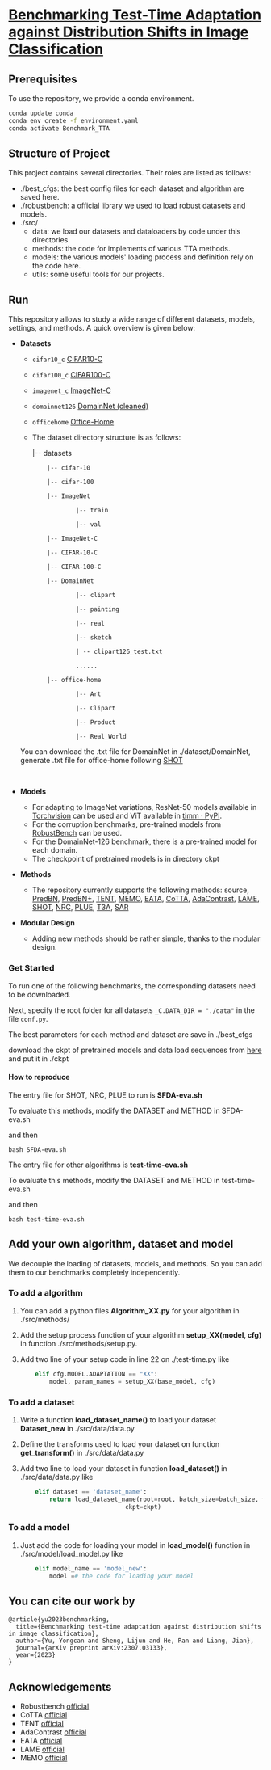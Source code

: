 # [Benchmarking Test-Time Adaptation against Distribution Shifts in Image Classification](https://arxiv.org/abs/2307.03133)
## Prerequisites

To use the repository, we provide a conda environment.
```bash
conda update conda
conda env create -f environment.yaml
conda activate Benchmark_TTA 
```

## Structure of Project

This project contains several directories. Their roles are listed as follows:

+ ./best_cfgs: the best config files for each dataset and algorithm are saved here.
+ ./robustbench: a official library we used to load robust datasets and models. 
+ ./src/
  + data: we load our datasets and dataloaders by code under this directories.
  + methods: the code for implements of various TTA methods.
  + models: the various models' loading process and definition rely on the code here.
  + utils: some useful tools for our projects. 

## Run


This repository allows to study a wide range of different datasets, models, settings, and methods. A quick overview is given below:

- **Datasets**
  
  - `cifar10_c` [CIFAR10-C](https://zenodo.org/record/2535967#.ZBiI7NDMKUk)
  
  - `cifar100_c` [CIFAR100-C](https://zenodo.org/record/3555552#.ZBiJA9DMKUk)
  
  - `imagenet_c` [ImageNet-C](https://zenodo.org/record/2235448#.Yj2RO_co_mF)
  
  - `domainnet126` [DomainNet (cleaned)](http://ai.bu.edu/M3SDA/)
  
  - `officehome` [Office-Home](https://drive.google.com/file/d/0B81rNlvomiwed0V1YUxQdC1uOTg/view?usp=sharing&resourcekey=0-2SNWq0CDAuWOBRRBL7ZZsw)
  
  - The dataset directory structure is as follows:



  	|-- datasets 
  	
  	        |-- cifar-10
  	
  	        |-- cifar-100
  	
  	        |-- ImageNet
  	
  	                |-- train
  	
  	                |-- val
  	
  	        |-- ImageNet-C
  	
  	        |-- CIFAR-10-C
  	
  	        |-- CIFAR-100-C
  	
  	        |-- DomainNet
  	
  	                |-- clipart
  	
  	                |-- painting
  	
  	                |-- real
  	
  	                |-- sketch
  	
  	                | -- clipart126_test.txt
  	
  	                ......
  	
  	        |-- office-home
  	
  	                |-- Art
  	
  	                |-- Clipart
  	
  	                |-- Product
  	
  	                |-- Real_World

  


  You can download the .txt file for DomainNet in ./dataset/DomainNet, generate .txt file for office-home following [SHOT](https://github.com/tim-learn/SHOT)

​	

- **Models**
  
  - For adapting to ImageNet variations, ResNet-50 models available in [Torchvision](https://pytorch.org/vision/0.14/models.html) can be used and ViT available in [timm · PyPI](https://pypi.org/project/timm/#models).
  - For the corruption benchmarks, pre-trained models from [RobustBench](https://github.com/RobustBench/robustbench) can be used.
  - For the DomainNet-126 benchmark, there is a pre-trained model for each domain.
  - The checkpoint of pretrained models is in directory ckpt

- **Methods**
  - The repository currently supports the following methods: source, [PredBN](https://arxiv.org/abs/2006.10963), [PredBN+](https://proceedings.neurips.cc/paper/2020/hash/85690f81aadc1749175c187784afc9ee-Abstract.html), [TENT](https://openreview.net/pdf?id=uXl3bZLkr3c),
    [MEMO](https://openreview.net/pdf?id=vn74m_tWu8O),  [EATA](https://arxiv.org/abs/2204.02610),
    [CoTTA](https://arxiv.org/abs/2203.13591), [AdaContrast](https://arxiv.org/abs/2204.10377), [LAME](https://arxiv.org/abs/2201.05718), [SHOT](https://arxiv.org/abs/2002.08546), [NRC](https://proceedings.neurips.cc/paper/2021/hash/f5deaeeae1538fb6c45901d524ee2f98-Abstract.html), [PLUE](https://arxiv.org/abs/2303.03770), [T3A](https://openreview.net/forum?id=e_yvNqkJKAW), [SAR](https://openreview.net/forum?id=g2YraF75Tj)


- **Modular Design**
  - Adding new methods should be rather simple, thanks to the modular design.

### Get Started
To run one of the following benchmarks, the corresponding datasets need to be downloaded.

Next, specify the root folder for all datasets `_C.DATA_DIR = "./data"` in the file `conf.py`. 

The best parameters for each method and dataset are save in ./best_cfgs

download the ckpt of pretrained models and data load sequences from [here](https://drive.google.com/drive/folders/14GWvsEI5pDc3Mm7vqyELeBPuRUSPt-Ao?usp=sharing) and put it in ./ckpt
#### How to reproduce

The entry file for SHOT, NRC, PLUE to run is **SFDA-eva.sh**

To evaluate this methods, modify the DATASET and METHOD in SFDA-eva.sh

and then

```shell
bash SFDA-eva.sh
```

The entry file for other algorithms is **test-time-eva.sh**

 To evaluate this methods, modify the DATASET and METHOD in test-time-eva.sh

and then

```shell
bash test-time-eva.sh
```

## Add your own algorithm, dataset and model

We decouple the loading of datasets, models, and methods. So you can add them to our benchmarks completely independently.

### To add a algorithm

1. You can add a python files  **Algorithm_XX.py** for your algorithm in ./src/methods/

2. Add the setup process function of your algorithm **setup_XX(model, cfg)** in function ./src/methods/setup.py.

3. Add two line of your setup code in line 22 on ./test-time.py like

   ~~~python
       elif cfg.MODEL.ADAPTATION == "XX":
           model, param_names = setup_XX(base_model, cfg)
   ~~~

### To add a dataset

1. Write a function **load_dataset_name()** to load your dataset **Dataset_new** in ./src/data/data.py

2. Define the transforms used to load your dataset on function **get_transform()** in ./src/data/data.py

3. Add two line to load your dataset in function **load_dataset()** in ./src/data/data.py like

   ```python
       elif dataset == 'dataset_name':
           return load_dataset_name(root=root, batch_size=batch_size, workers=workers, split=split, transforms=transforms,
                                ckpt=ckpt)
   ```

### To add a model 

1. Just add the code for loading your model in **load_model()** function in ./src/model/load_model.py like

   ```python
       elif model_name == 'model_new':
           model =# the code for loading your model
   ```

## You can cite our work by
```
@article{yu2023benchmarking,
  title={Benchmarking test-time adaptation against distribution shifts in image classification},
  author={Yu, Yongcan and Sheng, Lijun and He, Ran and Liang, Jian},
  journal={arXiv preprint arXiv:2307.03133},
  year={2023}
}
```

## Acknowledgements

+ Robustbench [official](https://github.com/RobustBench/robustbench)
+ CoTTA [official](https://github.com/qinenergy/cotta)
+ TENT [official](https://github.com/DequanWang/tent)
+ AdaContrast [official](https://github.com/DianCh/AdaContrast)
+ EATA [official](https://github.com/mr-eggplant/EATA)
+ LAME [official](https://github.com/fiveai/LAME)
+ MEMO [official](https://github.com/zhangmarvin/memo)

